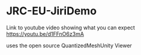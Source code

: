 # JRC-EU-JiriDemo

Link to youtube video showing what you can expect
https://youtu.be/d1FFnO6z3mA

uses the open source QuantizedMeshUnity Viewer
